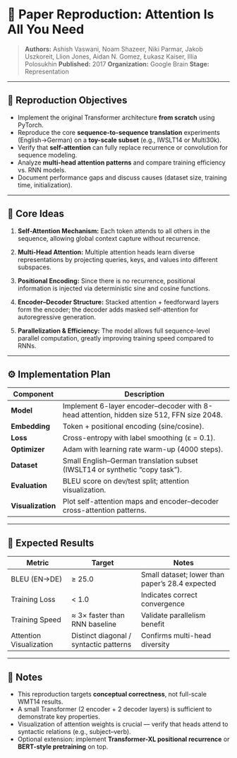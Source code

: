 # 📘 Paper Reproduction: Attention Is All You Need

> **Authors:** Ashish Vaswani, Noam Shazeer, Niki Parmar, Jakob Uszkoreit, Llion Jones, Aidan N. Gomez, Łukasz Kaiser, Illia Polosukhin
> **Published:** 2017
> **Organization:** Google Brain
> **Stage:** Representation

---

## 🎯 Reproduction Objectives

- Implement the original Transformer architecture **from scratch** using PyTorch.
- Reproduce the core **sequence-to-sequence translation** experiments (English→German) on a **toy-scale subset** (e.g., IWSLT14 or Multi30k).
- Verify that **self-attention** can fully replace recurrence or convolution for sequence modeling.
- Analyze **multi-head attention patterns** and compare training efficiency vs. RNN models.
- Document performance gaps and discuss causes (dataset size, training time, initialization).

---

## 🧩 Core Ideas

1. **Self-Attention Mechanism:**
   Each token attends to all others in the sequence, allowing global context capture without recurrence.

2. **Multi-Head Attention:**
   Multiple attention heads learn diverse representations by projecting queries, keys, and values into different subspaces.

3. **Positional Encoding:**
   Since there is no recurrence, positional information is injected via deterministic sine and cosine functions.

4. **Encoder–Decoder Structure:**
   Stacked attention + feedforward layers form the encoder; the decoder adds masked self-attention for autoregressive generation.

5. **Parallelization & Efficiency:**
   The model allows full sequence-level parallel computation, greatly improving training speed compared to RNNs.

---

## ⚙️ Implementation Plan

| Component         | Description                                                                              |
| ----------------- | ---------------------------------------------------------------------------------------- |
| **Model**         | Implement 6-layer encoder–decoder with 8-head attention, hidden size 512, FFN size 2048. |
| **Embedding**     | Token + positional encoding (sine/cosine).                                               |
| **Loss**          | Cross-entropy with label smoothing (ε = 0.1).                                            |
| **Optimizer**     | Adam with learning rate warm-up (4000 steps).                                            |
| **Dataset**       | Small English–German translation subset (IWSLT14 or synthetic “copy task”).              |
| **Evaluation**    | BLEU score on dev/test split; attention visualization.                                   |
| **Visualization** | Plot self-attention maps and encoder–decoder cross-attention patterns.                   |

---

## 🧪 Expected Results

| Metric                  | Target                                 | Notes                                           |
| ----------------------- | -------------------------------------- | ----------------------------------------------- |
| BLEU (EN→DE)            | ≥ 25.0                                 | Small dataset; lower than paper’s 28.4 expected |
| Training Loss           | < 1.0                                  | Indicates correct convergence                   |
| Training Speed          | ≈ 3× faster than RNN baseline          | Validate parallelism benefit                    |
| Attention Visualization | Distinct diagonal / syntactic patterns | Confirms multi-head diversity                   |

---

## 🧭 Notes

- This reproduction targets **conceptual correctness**, not full-scale WMT14 results.
- A small Transformer (2 encoder + 2 decoder layers) is sufficient to demonstrate key properties.
- Visualization of attention weights is crucial — verify that heads attend to syntactic relations (e.g., subject–verb).
- Optional extension: implement **Transformer-XL positional recurrence** or **BERT-style pretraining** on top.
